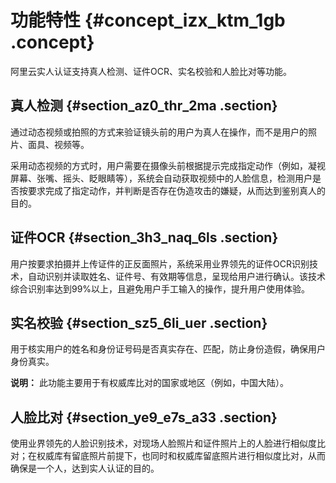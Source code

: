 # 功能特性 {#concept_izx_ktm_1gb .concept}

阿里云实人认证支持真人检测、证件OCR、实名校验和人脸比对等功能。

## 真人检测 {#section_az0_thr_2ma .section}

通过动态视频或拍照的方式来验证镜头前的用户为真人在操作，而不是用户的照片、面具、视频等。

采用动态视频的方式时，用户需要在摄像头前根据提示完成指定动作（例如，凝视屏幕、张嘴、摇头、眨眼睛等），系统会自动获取视频中的人脸信息，检测用户是否按要求完成了指定动作，并判断是否存在伪造攻击的嫌疑，从而达到鉴别真人的目的。

## 证件OCR {#section_3h3_naq_6ls .section}

用户按要求拍摄并上传证件的正反面照片，系统采用业界领先的证件OCR识别技术，自动识别并读取姓名、证件号、有效期等信息，呈现给用户进行确认。该技术综合识别率达到99%以上，且避免用户手工输入的操作，提升用户使用体验。

## 实名校验 {#section_sz5_6li_uer .section}

用于核实用户的姓名和身份证号码是否真实存在、匹配，防止身份造假，确保用户身份真实。

**说明：** 此功能主要用于有权威库比对的国家或地区（例如，中国大陆）。

## 人脸比对 {#section_ye9_e7s_a33 .section}

使用业界领先的人脸识别技术，对现场人脸照片和证件照片上的人脸进行相似度比对；在权威库有留底照片前提下，也同时和权威库留底照片进行相似度比对，从而确保是一个人，达到实人认证的目的。

